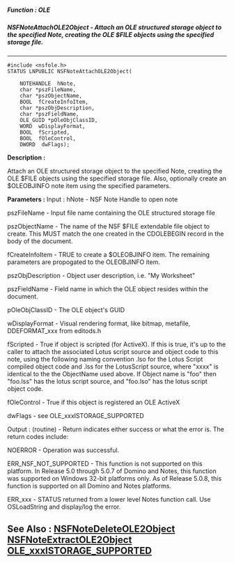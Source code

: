##### Function : OLE
##### NSFNoteAttachOLE2Object - Attach an OLE structured storage object to the specified Note, creating the OLE $FILE objects using the specified storage file.
---
```
#include <nsfole.h>
STATUS LNPUBLIC NSFNoteAttachOLE2Object(

	NOTEHANDLE  hNote,
	char *pszFileName,
	char *pszObjectName,
	BOOL  fCreateInfoItem,
	char *pszObjDescription,
	char *pszFieldName,
	OLE_GUID *pOleObjClassID,
	WORD  wDisplayFormat,
	BOOL  fScripted,
	BOOL  fOleControl,
	DWORD  dwFlags);
```
**Description :**

Attach an OLE structured storage object to the specified Note, creating the OLE 
$FILE objects using the specified storage file.  Also, optionally create an 
$OLEOBJINFO note item using the specified parameters.

**Parameters :**
Input :
hNote  -  NSF Note Handle to open note

pszFileName  -  Input file name containing the OLE structured storage file

pszObjectName  -  The name of the NSF $FILE extendable file object to create. This MUST match the one created in the CDOLEBEGIN record in the body of the document.

fCreateInfoItem  -  TRUE to create a $OLEOBJINFO item.  The remaining parameters are propogated to the OLEOBJINFO item.

pszObjDescription  -  Object user description, i.e. "My Worksheet"

pszFieldName  -  Field name in which the OLE object resides within the document.

pOleObjClassID  -  The OLE object's GUID

wDisplayFormat  -  Visual rendering format, like bitmap, metafile,  DDEFORMAT_xxx from editods.h

fScripted  -  True if object is scripted (for ActiveX).  If this is true, it's up to the caller to attach the associated Lotus script source and object code to this note, using the following naming convention <xxxx>.lso for the Lotus Script compiled object code and <xxxx>.lss for the LotusScript source, where "xxxx" is identical to the the ObjectName used above.  If Object name is "foo" then "foo.lss" has the lotus script source, and "foo.lso" has the lotus script object code.

fOleControl  -  True if this object is registered an OLE ActiveX

dwFlags  -  see OLE_xxxISTORAGE_SUPPORTED

Output :
(routine)  -  Return indicates either success or what the error is. The return codes include: 

NOERROR - Operation was successful.

ERR_NSF_NOT_SUPPORTED - This function is not supported on this platform.  In Release 5.0 through 5.0.7 of Domino and Notes, this function was supported on Windows 32-bit platforms only.  As of Release 5.0.8, this function is supported on all Domino and Notes platforms.

ERR_xxx - STATUS returned from a lower level Notes function call.  Use OSLoadString and display/log the error.



**See Also :**
[NSFNoteDeleteOLE2Object](/domino-c-api-docs/reference/Func/NSFNoteDeleteOLE2Object)
[NSFNoteExtractOLE2Object](/domino-c-api-docs/reference/Func/NSFNoteExtractOLE2Object)
[OLE_xxxISTORAGE_SUPPORTED](/domino-c-api-docs/reference/Symb/OLE_xxxISTORAGE_SUPPORTED)
---
